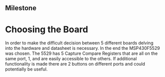 ## Milestone 

# Choosing the Board
In order to make the difficult decision between 5 different boards delving into the hardware and datasheet is necessary. In the end the MSP430F5529 was chosen. 
The 5529 has 5 Capture Compare Registers that are all on the same port, 1, and are easily accessible to the others. If additional functionality is made there are 2 buttons on different ports and could potentially be useful.  